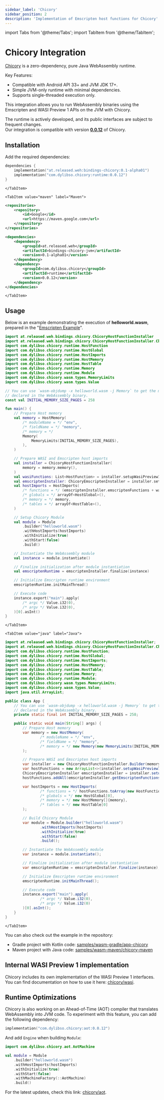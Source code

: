```yaml
---
sidebar_label: 'Chicory'
sidebar_position: 2
description: 'Implementation of Emscripten host functions for Chicory'
---
```


import Tabs from '@theme/Tabs';
import TabItem from '@theme/TabItem';

# Chicory Integration

[Chicory] is a zero-dependency, pure Java WebAssembly runtime. 

Key Features:

- Compatible with Android API 33+ and JVM JDK 17+.
- Simple JVM-only runtime with minimal dependencies.
- Supports single-threaded execution only.

This integration allows you to run WebAssembly binaries using the Emscripten and WASI Preview 1 APIs on the JVM 
with Chicory.

The runtime is actively developed, and its public interfaces are subject to frequent changes.  
Our integration is compatible with version **[0.0.12][Chicory_version]** of Chicory.

## Installation

Add the required dependencies:

<Tabs>
    <TabItem value="gradle" label="Gradle" default>

```kotlin
dependencies {
    implementation("at.released.weh:bindings-chicory:0.1-alpha01")
    implementation("com.dylibso.chicory:runtime:0.0.12")
}
```
    </TabItem>

    <TabItem value="maven" label="Maven">
```xml
<repositories>
    <repository>
        <id>Google</id>
        <url>https://maven.google.com</url>
    </repository>
</repositories>

<dependencies>
    <dependency>
        <groupId>at.released.weh</groupId>
        <artifactId>bindings-chicory-jvm</artifactId>
        <version>0.1-alpha01</version>
    </dependency>
    <dependency>
        <groupId>com.dylibso.chicory</groupId>
        <artifactId>runtime</artifactId>
        <version>0.0.12</version>
    </dependency>
</dependencies>
```
    </TabItem>
</Tabs>


## Usage

Below is an example demonstrating the execution of **helloworld.wasm**, prepared
in the "[Emscripten Example](../Emscripten#example)".

<Tabs>
    <TabItem value="kotlin" label="Kotlin" default>

```kotlin
import at.released.weh.bindings.chicory.ChicoryHostFunctionInstaller
import at.released.weh.bindings.chicory.ChicoryHostFunctionInstaller.ChicoryEmscriptenInstaller
import com.dylibso.chicory.runtime.HostFunction
import com.dylibso.chicory.runtime.HostGlobal
import com.dylibso.chicory.runtime.HostImports
import com.dylibso.chicory.runtime.HostMemory
import com.dylibso.chicory.runtime.HostTable
import com.dylibso.chicory.runtime.Memory
import com.dylibso.chicory.runtime.Module
import com.dylibso.chicory.wasm.types.MemoryLimits
import com.dylibso.chicory.wasm.types.Value

// You can use `wasm-objdump -x helloworld.wasm -j Memory` to get the memory limits
// declared in the WebAssembly binary.
const val INITIAL_MEMORY_SIZE_PAGES = 258

fun main() {
    // Prepare Host memory
    val memory = HostMemory(
        /* moduleName = */ "env",
        /* fieldName = */ "memory",
        /* memory = */
        Memory(
            MemoryLimits(INITIAL_MEMORY_SIZE_PAGES),
        ),
    )

    // Prepare WASI and Emscripten host imports
    val installer = ChicoryHostFunctionInstaller(
        memory = memory.memory(),
    )
    val wasiFunctions: List<HostFunction> = installer.setupWasiPreview1HostFunctions()
    val emscriptenInstaller: ChicoryEmscriptenInstaller = installer.setupEmscriptenFunctions()
    val hostImports = HostImports(
        /* functions = */ (emscriptenInstaller.emscriptenFunctions + wasiFunctions).toTypedArray(),
        /* globals = */ arrayOf<HostGlobal>(),
        /* memory = */ memory,
        /* tables = */ arrayOf<HostTable>(),
    )

    // Setup Chicory Module
    val module = Module
        .builder("helloworld.wasm")
        .withHostImports(hostImports)
        .withInitialize(true)
        .withStart(false)
        .build()

    // Instantiate the WebAssembly module
    val instance = module.instantiate()

    // Finalize initialization after module instantiation
    val emscriptenRuntime = emscriptenInstaller.finalize(instance)

    // Initialize Emscripten runtime environment
    emscriptenRuntime.initMainThread()

    // Execute code
    instance.export("main").apply(
        /* argc */ Value.i32(0),
        /* argv */ Value.i32(0),
    )[0].asInt()
}
```

    </TabItem>

    <TabItem value="java" label="Java">

```java
import at.released.weh.bindings.chicory.ChicoryHostFunctionInstaller;
import at.released.weh.bindings.chicory.ChicoryHostFunctionInstaller.ChicoryEmscriptenInstaller;
import com.dylibso.chicory.runtime.HostFunction;
import com.dylibso.chicory.runtime.HostGlobal;
import com.dylibso.chicory.runtime.HostImports;
import com.dylibso.chicory.runtime.HostMemory;
import com.dylibso.chicory.runtime.HostTable;
import com.dylibso.chicory.runtime.Memory;
import com.dylibso.chicory.runtime.Module;
import com.dylibso.chicory.wasm.types.MemoryLimits;
import com.dylibso.chicory.wasm.types.Value;
import java.util.ArrayList;

public class App {
    // You can use `wasm-objdump -x helloworld.wasm -j Memory` to get the memory limits
    // declared in the WebAssembly binary.
    private static final int INITIAL_MEMORY_SIZE_PAGES = 258;

    public static void main(String[] args) {
        // Prepare Host memory
        var memory = new HostMemory(
                /* moduleName = */ "env",
                /* fieldName = */ "memory",
                /* memory = */ new Memory(new MemoryLimits(INITIAL_MEMORY_SIZE_PAGES))
        );

        // Prepare WASI and Emscripten host imports
        var installer = new ChicoryHostFunctionInstaller.Builder(memory.memory()).build();
        var hostFunctions = new ArrayList<>(installer.setupWasiPreview1HostFunctions());
        ChicoryEmscriptenInstaller emscriptenInstaller = installer.setupEmscriptenFunctions();
        hostFunctions.addAll(emscriptenInstaller.getEmscriptenFunctions());

        var hostImports = new HostImports(
                /* functions = */ hostFunctions.toArray(new HostFunction[0]),
                /* globals = */ new HostGlobal[0],
                /* memory = */ new HostMemory[]{memory},
                /* tables = */ new HostTable[0]
        );

        // Build Chicory Module
        var module = Module.builder("helloworld.wasm")
                .withHostImports(hostImports)
                .withInitialize(true)
                .withStart(false)
                .build();

        // Instantiate the WebAssembly module
        var instance = module.instantiate();

        // Finalize initialization after module instantiation
        var emscriptenRuntime = emscriptenInstaller.finalize(instance);

        // Initialize Emscripten runtime environment
        emscriptenRuntime.initMainThread();

        // Execute code
        instance.export("main").apply(
                /* argc */ Value.i32(0),
                /* argv */ Value.i32(0)
        )[0].asInt();
    }
}
```

    </TabItem>
</Tabs>

You can also check out the example in the repository:

* Gradle project with Kotlin code: [samples/wasm-gradle/app-chicory]
* Maven project with Java code: [samples/wasm-maven/chicory-maven]

## Internal WASI Preview 1 implementation

Chicory includes its own implementation of the WASI Preview 1 interfaces.  
You can find documentation on how to use it here: [chicory/wasi].

## Runtime Optimizations

Chicory is also working on an Ahead-of-Time (AOT) compiler that translates WebAssembly into JVM code.
To experiment with this feature, you can add the following dependency:

```kotlin
implementation("com.dylibso.chicory:aot:0.0.12")
```

And add `Engine` when building `Module`:

```kotlin
import com.dylibso.chicory.aot.AotMachine

val module = Module
    .builder("helloworld.wasm")
    .withHostImports(hostImports)
    .withInitialize(true)
    .withStart(false)
    .withMachineFactory(::AotMachine)
    .build()

```

For the latest updates, check this link: [chicory/aot].

[Chicory]: https://github.com/dylibso/chicory
[Chicory_version]: https://github.com/dylibso/chicory/releases/tag/0.0.12
[samples/wasm-gradle/app-chicory]: https://github.com/illarionov/wasi-emscripten-host/tree/main/samples/wasm-gradle/app-chicory
[samples/wasm-maven/chicory-maven]: https://github.com/illarionov/wasi-emscripten-host/tree/main/samples/wasm-maven/chicory-maven
[chicory/wasi]: https://github.com/dylibso/chicory/tree/main/wasi
[chicory/aot]: https://github.com/dylibso/chicory/tree/main/aot
